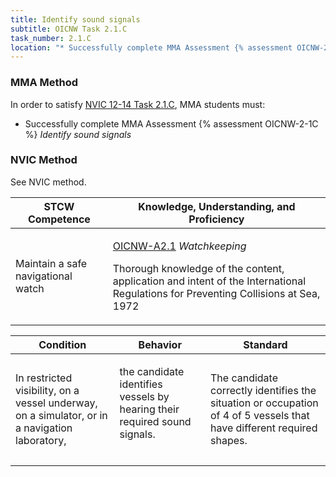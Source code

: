 ```yaml
---
title: Identify sound signals
subtitle: OICNW Task 2.1.C 
task_number: 2.1.C
location: "* Successfully complete MMA Assessment {% assessment OICNW-2-1C %} *Identify sound signals*" 
---
```



### MMA Method

In order to satisfy  [NVIC 12-14  Task  2.1.C]({{site.baseurl}}/assets/images/nvic-12-14.pdf), MMA students must:

* Successfully complete MMA Assessment {% assessment OICNW-2-1C %} *Identify sound signals*


### NVIC Method

<a onclick="togglevisibility('nvic_methods')" >See NVIC method.</a>

<div id='nvic_methods' class='hide'>

<table>
<thead>
<tr>
<th class='forty'> STCW Competence </th>
<th class='sixty'> Knowledge, Understanding, and Proficiency </th>
</tr>
</thead>




<tbody>
<tr><td markdown='1'>

Maintain a safe navigational watch

</td><td markdown='1'>

[OICNW-A2.1]({{site.baseurl}}/tables/21.html#OICNW-A2.1) *Watchkeeping*

Thorough knowledge of the content, application and intent of the International Regulations for Preventing Collisions at Sea, 1972

</td></tr>


</tbody>
</table>


<table>
<thead>
<tr><th class='twenty'>  Condition </th><th class='twenty'> Behavior </th><th  class='sixty'>Standard </th></tr>
</thead>
<tbody >



<tr><td markdown='1'>

In restricted visibility, on a vessel underway, on a simulator, or in a navigation laboratory,

</td><td markdown='1'>

the candidate identifies vessels by hearing their required sound signals.

<br>

<div class="tooltip">
<span class="tooltiptext">
</span>
</div>


</td><td markdown='1'>

The candidate correctly identifies the situation or occupation of 4 of 5 vessels that have different required shapes.

</td></tr>
</tbody>
</table>
</div>
